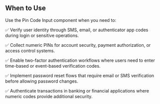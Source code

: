 ## When to Use

Use the Pin Code Input component when you need to:

✅ Verify user identity through SMS, email, or authenticator app codes during login or sensitive operations.

✅ Collect numeric PINs for account security, payment authorization, or access control systems.

✅ Enable two-factor authentication workflows where users need to enter time-based or event-based verification codes.

✅ Implement password reset flows that require email or SMS verification before allowing password changes.

✅ Authenticate transactions in banking or financial applications where numeric codes provide additional security.